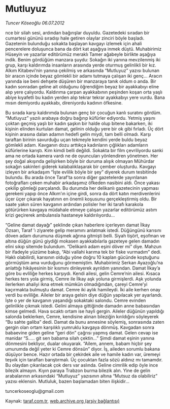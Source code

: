 # Mutluyuz

*Tuncer Köseoğlu 06.07.2012*

<div class="yazi"><p>nce bir silah sesi, ardından bağırışlar duyuldu. Gazetedeki sıradan bir cumartesi gününü sıradışı hale getiren olaylar zinciri böyle başladı. Gazetenin bulunduğu sokakta başlayan kavgayı izlemek için ahali pencerelere doluşunca bana da dört kat aşağıya inmek düştü. Muhabirimiz Hüseyin ve yazarlar editörümüz meraklı Tamer ağabeyle birlikte aşağıya indik. Benim gördüğüm manzara şuydu: Sokağın iki yanına mevzilenmiş iki grup, karşı kaldırımda insanların arasında yerde oturmuş gelinlikli bir kız. Alkım Kitabevi’nin yanına çekilmiş ve arkasında “Mutluyuz” yazısı bulunan bir aracın içinde beyaz gömlekli bir adamı tutmaya çalışan iki genç... Aracın yanında ise beni dehşete düşüren bir manzaraya tanık oldum o anda. Bir kadın sonradan geline ait olduğunu öğrendiğim beyaz bir ayakkabıyı eline alıp yere çalıyordu. Kaldırıma çarpan ayakkabının peşinden koşan orta yaşlı abiye kıyafetli bu kadın yerden alıp tekrar tekrar ayakkabıyı yere vurdu. Bana mısın demiyordu ayakkabı, direniyordu kadının öfkesine.</p>
<p>Bu sırada karşı kaldırımda bulunan genç bir çocuğun kanlı suratını gördüm. “Mutluyuz” yazılı arabaya doğru bağırıp küfürler ediyordu. Yetmiş yaşını çoktan geçmiş yaşlı bir kadın şaşkın bir halde olup bitene bakarken, iki kişinin elinden kurtulan damat, gelinin olduğu yere bir ok gibi fırladı. Üç dört kişinin arasına dalan adamın hedefi gelin miydi, tam belli olmadı. Karşı taraftan birinin savurduğu uçan tekmeyle kendini yerde buldu beyaz gömlekli adam. Kavganın dozu arttıkça kadınların çığlıkları adamların küfürlerine karıştı. Kim kimdi belli değildi. Sokakta bir film çevriliyordu sanki ama ne ortada kamera vardı ne de oyuncuları yönlendiren yönetmen. Her şey doğal akışında gelişirken böyle bir duruma alışık olmayan Mühürdar sokağın sakinleri giderek kalabalıklaşarak bir çember oluşturdu. Kavgayı izleyen bir arkadaşım “İşte evlilik böyle bir şey” diyerek durum tesbitinde bulundu. Bu arada önce Taraf’ta sonra diğer gazetelerde yayınlanan fotoğrafları çeken muhabir arkadaşımız öfkeden nasibini aldı. Önce yakası çekilip gömleği parçalandı. Bu durumda her delikanlı gazetecinin yapması gerekeni yapıp önce Alkım’ın içine girdi, sonra da dört katın merdivenlerini üçer üçer çıkarak hayatının en önemli koşusunu gerçekleştirmiş oldu. Bir saate yakın süren kavganın ardından polisler her iki tarafı karakola götürürken kavgaya müdahale etmeye çalışan yazarlar editörümüz astım krizi geçirerek ambulansla hastaneye kaldırılıyordu...</p>
<p>“Geline damat dayağı” şeklinde çıkan haberlere içerleyen damat İlkay Özsarı, Taraf ’ı ziyarete gelip meramını anlatmak istedi. Düğüngünü karısını döven adam durumuna düşmek ağrına gitmişti belli. Siyah tişört, eşofman ve altına düğün günü giydiği mokasen ayakkabılarla gazeteye gelen damadın elini sıkıp sitemde bulundum. “Delikanlı adam eşini döver mi” diye. Mahzun bir ifadeyle yüzüme bakıp, “Abi vallahi karıma tek bir fiske vurmadım” dedi. Haklı olabilirdi, karısının olduğu yöne doğru 10 kaplan gücünde koştuğunu görmüştüm ama vurduğunu görmemiştim. Muhabirimiz Serkan Ayazoğlu’na anlattığı hikâyesinin bir kısmını dinleyerek ayrıldım yanından. Damat İlkay’a göre bu evliliğe herkes karşıydı. Kendi ailesi, gelin Cemre’nin ailesi. Kısaca herkes ters yola girmiş, Cemre ile İlkay aşk yoluna girmişlerdi. Aşk yolunda ilerlerken ahaliyi ikna etmek mümkün olmadığından, çareyi Cemre’yi kaçırmakta bulmuştu damat. Cemre iki aylık hamileydi. İki aile kerhen onay verdi bu evliliğe. Aileler bir araya gelsin diye düğün yapılacak yer ayarlandı. İşte o yer de kavganın yaşandığı sokaktaki salondu. Cemre evinden gelinlikle çıkmak istedi. Gelini almaya gittiğinde damadın anne babasından kimse gelmedi. Hava sıcaktı ortam ise hayli gergin. Aileler düğünün yapıldığı salonda beklerken, Cemre, kendisine alınan bileziğin kırıldığını söyleyerek “Bu sahte galiba” dedi. Damat da bunu annesine söylemiş, sonrasında zaten gergin olan ortam karşılıklı yumruklu kavgaya dönmüş. Kavgadan sonra babaevine giden geline “geri dön” çağrısı yapmış damat. Gelen cevap ise manidar “S..... git sen babama silah çektin...” Şimdi damat eşinin yanına dönmesini bekliyor, dualar okuyarak. “Ailem, annem, babam hiçbir şey umurumda değil yeter ki Cemre dönsün” diyor. İş, aileden sorumlu bakana düşüyor bence. Hazır ortada bir çekirdek aile ve hamile kadın var, üremeyi teşvik için tarafları barıştırmalı. Üç çocuktan fazla sözü aldınız mı tamamdır. Bu olaydan çıkarılacak çok ders var aslında. Geline cimrilik edip öyle ince bilezik almayın. Kıyın paraya Trabzon burma bilezik alın. Yine de gelin arabalarının arkasındaki “Mutluyuz” yazısının altına “Mutsuz da olabiliriz” yazısı eklensin. Mutluluk, bazen başlamadan biten ilişkidir...</p>
<p>tuncerkoseoglu@gmail.com</p>
</div>

Kaynak: [taraf.com.tr](http://www.taraf.com.tr:80/tuncer-koseoglu/makale-mutluyuz.htm), [web.archive.org (arşiv bağlantısı)](http://web.archive.org/web/20120707045418/http://www.taraf.com.tr:80/tuncer-koseoglu/makale-mutluyuz.htm)
